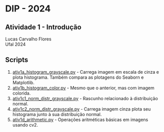# DIP - 2024

## Atividade 1 - Introdução

Lucas Carvalho Flores  
Ufal 2024

## Scripts

1. [ativ1a_histogram_grayscale.py](ativ1a_histogram_grayscale.py) - Carrega imagem em escala de cinza e plota histograma. Também compara as plotagens do Seaborn e Matplotlib.
2. [ativ1b_histogram_color.py](ativ1b_histogram_color.py) - Mesmo que o anterior, mas com imagem colorida.
3. [ativ1c1_norm_distr_grayscale.py](ativ1c1_norm_distr_grayscale.py) - Rascunho relacionado à distribuição normal.
4. [ativ1c2_norm_distr_grayscale.py](ativ1c2_norm_distr_grayscale.py) - Carrega imagem cinza plota seu histograma junto à sua distribuição normal.
5. [ativ1d_arithmetic.py](ativ1d_arithmetic.py) - Operações aritméticas básicas em imagens usando cv2.